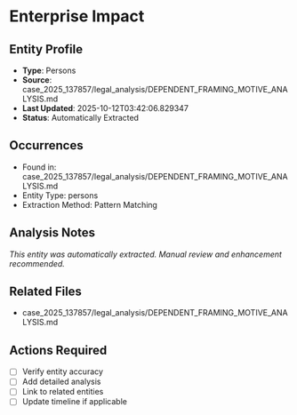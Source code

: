 # Enterprise Impact

## Entity Profile
- **Type**: Persons
- **Source**: case_2025_137857/legal_analysis/DEPENDENT_FRAMING_MOTIVE_ANALYSIS.md
- **Last Updated**: 2025-10-12T03:42:06.829347
- **Status**: Automatically Extracted

## Occurrences
- Found in: case_2025_137857/legal_analysis/DEPENDENT_FRAMING_MOTIVE_ANALYSIS.md
- Entity Type: persons
- Extraction Method: Pattern Matching

## Analysis Notes
*This entity was automatically extracted. Manual review and enhancement recommended.*

## Related Files
- case_2025_137857/legal_analysis/DEPENDENT_FRAMING_MOTIVE_ANALYSIS.md

## Actions Required
- [ ] Verify entity accuracy
- [ ] Add detailed analysis
- [ ] Link to related entities
- [ ] Update timeline if applicable
